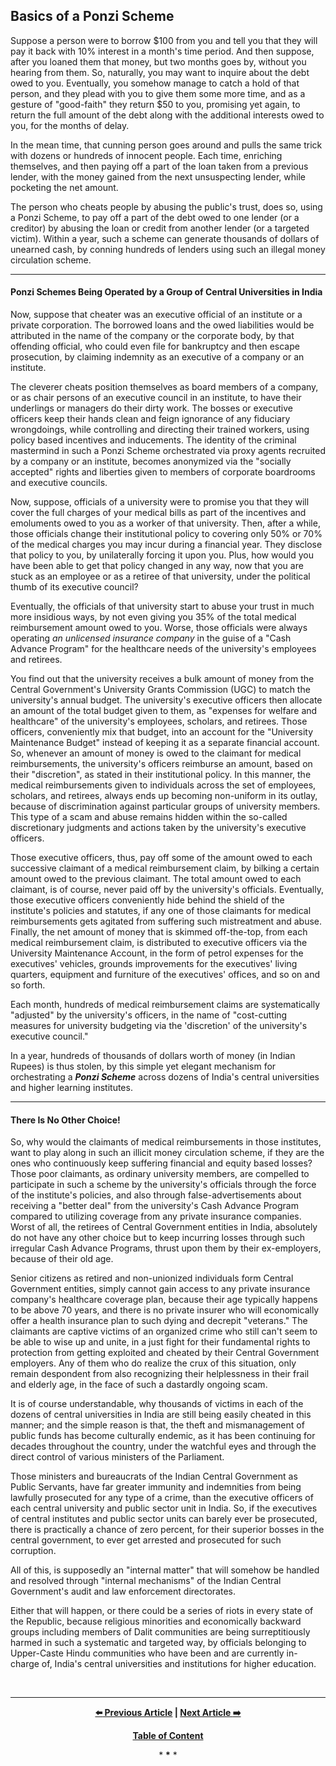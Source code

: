 ## Basics of a Ponzi Scheme

Suppose a person were to borrow $100 from you and tell you that they will pay it back with 10% interest in a month's time period. And then suppose, after you loaned them that money, but two months goes by, without you hearing from them. So, naturally, you may want to inquire about the debt owed to you. Eventually, you somehow manage to catch a hold of that person, and they plead with you to give them some more time, and as a gesture of "good-faith" they return $50 to you, promising yet again, to return the full amount of the debt along with the additional interests owed to you, for the months of delay. 

In the mean time, that cunning person goes around and pulls the same trick with dozens or hundreds of innocent people. Each time, enriching themselves, and then paying off a part of the loan taken from a previous lender, with the money gained from the next unsuspecting lender, while pocketing the net amount. 

The person who cheats people by abusing the public's trust, does so, using a Ponzi Scheme, to pay off a part of the debt owed to one lender (or a creditor) by abusing the loan or credit from another lender (or a targeted victim). Within a year, such a scheme can generate thousands of dollars of unearned cash, by conning hundreds of lenders using such an illegal money circulation scheme.

---

#### Ponzi Schemes Being Operated by a Group of Central Universities in India

Now, suppose that cheater was an executive official of an institute or a private corporation. The borrowed loans and the owed liabilities would be attributed in the name of the company or the corporate body, by that offending official, who could even file for bankruptcy and then escape prosecution, by claiming indemnity as an executive of a company or an institute. 

The cleverer cheats position themselves as board members of a company, or as chair persons of an executive council in an institute, to have their underlings or managers do their dirty work. The bosses or executive officers keep their hands clean and feign ignorance of any fiduciary wrongdoings, while controlling and directing their trained workers, using policy based incentives and inducements. The identity of the criminal mastermind in such a Ponzi Scheme orchestrated via proxy agents recruited by a company or an institute, becomes anonymized via the "socially accepted" rights and liberties given to members of corporate boardrooms and executive councils. 

Now, suppose, officials of a university were to promise you that they will cover the full charges of your medical bills as part of the incentives and emoluments owed to you as a worker of that university. Then, after a while, those officials change their institutional policy to covering only 50% or 70% of the medical charges you may incur during a financial year. They disclose that policy to you, by unilaterally forcing it upon you. Plus, how would you have been able to get that policy changed in any way, now that you are stuck as an employee or as a retiree of that university, under the political thumb of its executive council? 

Eventually, the officials of that university start to abuse your trust in much more insidious ways, by not even giving you 35% of the total medical reimbursement amount owed to you. Worse, those officials were always operating *an unlicensed insurance company* in the guise of a "Cash Advance Program" for the healthcare needs of the university's employees and retirees. 

You find out that the university receives a bulk amount of money from the Central Government's University Grants Commission (UGC) to match the university's annual budget. The university's executive officers then allocate an amount of the total budget given to them, as "expenses for welfare and healthcare" of the university's employees, scholars, and retirees. Those officers, conveniently mix that budget, into an account for the "University Maintenance Budget" instead of keeping it as a separate financial account. So, whenever an amount of money is owed to the claimant for medical reimbursements, the university's officers reimburse an amount, based on their "discretion", as stated in their institutional policy. In this manner, the medical reimbursements given to individuals across the set of employees, scholars, and retirees, always ends up becoming non-uniform in its outlay, because of discrimination against particular groups of university members. This type of a scam and abuse remains hidden within the so-called discretionary judgments and actions taken by the university's executive officers.  

Those executive officers, thus, pay off some of the amount owed to each successive claimant of a medical reimbursement claim, by bilking a certain amount owed to the previous claimant. The total amount owed to each claimant, is of course, never paid off by the university's officials. Eventually, those executive officers conveniently hide behind the shield of the institute's policies and statutes, if any one of those claimants for medical reimbursements gets agitated from suffering such mistreatment and abuse. Finally, the net amount of money that is skimmed off-the-top, from each medical reimbursement claim, is distributed to executive officers via the University Maintenance Account, in the form of petrol expenses for the executives' vehicles, grounds improvements for the executives' living quarters, equipment and furniture of the executives' offices, and so on and so forth.  

Each month, hundreds of medical reimbursement claims are systematically "adjusted" by the university's officers, in the name of "cost-cutting measures for university budgeting via the 'discretion' of the university's executive council." 

In a year, hundreds of thousands of dollars worth of money (in Indian Rupees) is thus stolen, by this simple yet elegant mechanism for orchestrating a ***Ponzi Scheme*** across dozens of India's central universities and higher learning institutes. 

---

#### There Is No Other Choice!

So, why would the claimants of medical reimbursements in those institutes, want to play along in such an illicit money circulation scheme, if they are the ones who continuously keep suffering financial and equity based losses? Those poor claimants, as ordinary university members, are compelled to participate in such a scheme by the university's officials through the force of the institute's policies, and also through false-advertisements about receiving a "better deal" from the university's Cash Advance Program compared to utilizing coverage from any private insurance companies. Worst of all, the retirees of Central Government entities in India, absolutely do not have any other choice but to keep incurring losses through such irregular Cash Advance Programs, thrust upon them by their ex-employers, because of their old age. 

Senior citizens as retired and non-unionized individuals form Central Government entities, simply cannot gain access to any private insurance company's healthcare coverage plan, because their age typically happens to be above 70 years, and there is no private insurer who will economically offer a health insurance plan to such dying and decrepit "veterans." The claimants are captive victims of an organized crime who still can't seem to be able to wise up and unite, in a just fight for their fundamental rights to protection from getting exploited and cheated by their Central Government employers. Any of them who do realize the crux of this situation, only remain despondent from also recognizing their helplessness in their frail and elderly age, in the face of such a dastardly ongoing scam. 

It is of course understandable, why thousands of victims in each of the dozens of central universities in India are still being easily cheated in this manner; and the simple reason is that, the theft and mismanagement of public funds has become culturally endemic, as it has been continuing for decades throughout the country, under the watchful eyes and through the direct control of various ministers of the Parliament.  

Those ministers and bureaucrats of the Indian Central Government as Public Servants, have far greater immunity and indemnities from being lawfully prosecuted for any type of a crime, than the executive officers of each central university and public sector unit in India. So, if the executives of central institutes and public sector units can barely ever be prosecuted, there is practically a chance of zero percent, for their superior bosses in the central government, to ever get arrested and prosecuted for such corruption.  

All of this, is supposedly an "internal matter" that will somehow be handled and resolved through "internal mechanisms" of the Indian Central Government's audit and law enforcement directorates. 

Either that will happen, or there could be a series of riots in every state of the Republic, because religious minorities and economically backward groups including members of Dalit communities are being surreptitiously harmed in such a systematic and targeted way, by officials belonging to Upper-Caste Hindu communities who have been and are currently in-charge of, India's central universities and institutions for higher education.  

<br>

---

<div align="center">
  
  **[:arrow_left: Previous Article][Prev] | [Next Article :arrow_right:][Next]** 
  
  **[Table of Content][TOC]**

  [Prev]: https://github.com/just-noticeable/damroo/blob/main/in-the-interests-of-public-service-consumer-awareness-and-freedom-of-expression.md
  [TOC]: https://github.com/just-noticeable/damroo?tab=readme-ov-file#damroo
  [Next]: https://github.com/just-noticeable/damroo/

  
  <p>* <b>*</b> *</p> 
  
</div>